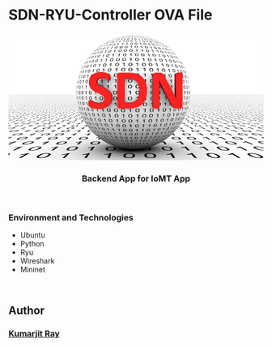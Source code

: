 # SDN-RYU-Controller OVA File

<div align="center" class="row">
  <img src="SDN.jpg"/>
</div>
<h3 align="center">Backend App for IoMT App</h3>
<br>


### Environment and Technologies
* Ubuntu
* Python
* Ryu
* Wireshark
* Mininet

<br>

## Author
### [Kumarjit Ray](https://kumarjitray.github.io/)
